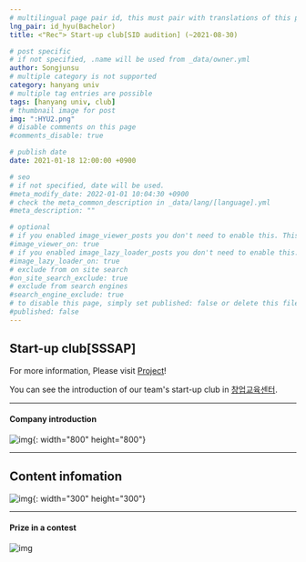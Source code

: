 ```yaml
---
# multilingual page pair id, this must pair with translations of this page. (This name must be unique)
lng_pair: id_hyu(Bachelor)
title: <"Rec"> Start-up club[SID audition] (~2021-08-30)

# post specific
# if not specified, .name will be used from _data/owner.yml
author: Songjunsu
# multiple category is not supported
category: hanyang univ
# multiple tag entries are possible
tags: [hanyang univ, club]
# thumbnail image for post
img: ":HYU2.png"
# disable comments on this page
#comments_disable: true

# publish date
date: 2021-01-18 12:00:00 +0900

# seo
# if not specified, date will be used.
#meta_modify_date: 2022-01-01 10:04:30 +0900
# check the meta_common_description in _data/lang/[language].yml
#meta_description: ""

# optional
# if you enabled image_viewer_posts you don't need to enable this. This is only if image_viewer_posts = false
#image_viewer_on: true
# if you enabled image_lazy_loader_posts you don't need to enable this. This is only if image_lazy_loader_posts = false
#image_lazy_loader_on: true
# exclude from on site search
#on_site_search_exclude: true
# exclude from search engines
#search_engine_exclude: true
# to disable this page, simply set published: false or delete this file
#published: false
---
```

<!-- outline-start -->

## Start-up club[SSSAP]

For more information, Please visit [Project](https://junsusong98.github.io/tabs/projects.html#id_club)!

You can see the introduction of our team's start-up club in [창업교육센터](https://eec.hanyang.ac.kr/circles/clubView/124).

***

#### Company introduction
![img](:startup_club.png){: width="800" height="800"}

***

## Content infomation
![img](:SID.png){: width="300" height="300"}

***

#### Prize in a contest
![img](:startup_prime.png)

